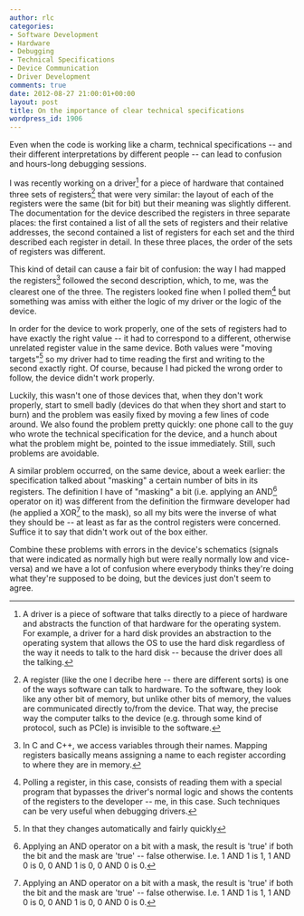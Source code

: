 ```yaml
---
author: rlc
categories:
- Software Development
- Hardware
- Debugging
- Technical Specifications
- Device Communication
- Driver Development
comments: true
date: 2012-08-27 21:00:01+00:00
layout: post
title: On the importance of clear technical specifications
wordpress_id: 1906
---
```


Even when the code is working like a charm, technical specifications -- and their different interpretations by different people -- can lead to confusion and hours-long debugging sessions.

<!--more-->

I was recently working on a driver[^1] for a piece of hardware that contained three sets of registers[^2] that were very similar: the layout of each of the registers were the same (bit for bit) but their meaning was slightly different. The documentation for the device described the registers in three separate places: the first contained a list of all the sets of registers and their relative addresses, the second contained a list of registers for each set and the third described each register in detail. In these three places, the order of the sets of registers was different.

[^1]: A driver is a piece of software that talks directly to a piece of hardware and abstracts the function of that hardware for the operating system. For example, a driver for a hard disk provides an abstraction to the operating system that allows the OS to use the hard disk regardless of the way it needs to talk to the hard disk -- because the driver does all the talking.
[^2]: A register (like the one I decribe here -- there are different sorts) is one of the ways software can talk to hardware. To the software, they look like any other bit of memory, but unlike other bits of memory, the values are communicated directly to/from the device. That way, the precise way the computer talks to the device (e.g. through some kind of protocol, such as PCIe) is invisible to the software.

This kind of detail can cause a fair bit of confusion: the way I had mapped the registers[^3] followed the second description, which, to me, was the clearest one of the three. The registers looked fine when I polled them[^4] but something was amiss with either the logic of my driver or the logic of the device.

[^3]: In C and C++, we access variables through their names. Mapping registers basically means assigning a name to each register according to where they are in memory.
[^4]: Polling a register, in this case, consists of reading them with a special program that bypasses the driver's normal logic and shows the contents of the registers to the developer -- me, in this case. Such techniques can be very useful when debugging drivers.

In order for the device to work properly, one of the sets of registers had to have exactly the right value -- it had to correspond to a different, otherwise unrelated register value in the same device. Both values were "moving targets"[^5] so my driver had to time reading the first and writing to the second exactly right. Of course, because I had picked the wrong order to follow, the device didn't work properly.

[^5]: In that they changes automatically and fairly quickly

Luckily, this wasn't one of those devices that, when they don't work properly, start to smell badly (devices do that when they short and start to burn) and the problem was easily fixed by moving a few lines of code around. We also found the problem pretty quickly: one phone call to the guy who wrote the technical specification for the device, and a hunch about what the problem might be, pointed to the issue immediately. Still, such problems are avoidable.

A similar problem occurred, on the same device, about a week earlier: the specification talked about "masking" a certain number of bits in its registers. The definition I have of "masking" a bit (i.e. applying an AND[^6] operator on it) was different from the definition the firmware developer had (he applied a XOR[^6] to the mask), so all my bits were the inverse of what they should be -- at least as far as the control registers were concerned. Suffice it to say that didn't work out of the box either.

[^6]: Applying an AND operator on a bit with a mask, the result is 'true' if both the bit and the mask are 'true' -- false otherwise. I.e. 1 AND 1 is 1, 1 AND 0 is 0, 0 AND 1 is 0, 0 AND 0 is 0.
[^7]: XOR is an eXclusive OR, so 0 XOR 1 yields 1, 1 XOR 0 yields 1, but 1 XOR 1 yields 0 and 0 XOR 0 yields 0.

Combine these problems with errors in the device's schematics (signals that were indicated as normally high but were really normally low and vice-versa) and we have a lot of confusion where everybody thinks they're doing what they're supposed to be doing, but the devices just don't seem to agree.